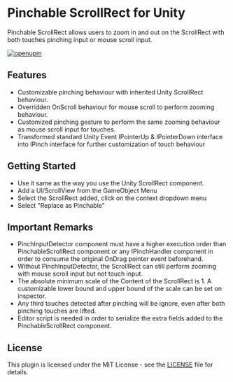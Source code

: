 # Pinchable ScrollRect for Unity
Pinchable ScrollRect allows users to zoom in and out on the ScrollRect with both touches pinching input or mouse scroll input. 

[![openupm](https://img.shields.io/npm/v/com.lokosolo.pinchable-scrollrect?label=openupm&registry_uri=https://package.openupm.com)](https://openupm.com/packages/com.lokosolo.pinchable-scrollrect/)

## Features
* Customizable pinching behaviour with inherited Unity ScrollRect behaviour.
* Overridden OnScroll behaviour for mouse scroll to perform zooming behaviour.
* Customized pinching gesture to perform the same zooming behaviour as mouse scroll input for touches.
* Transformed standard Unity Event IPointerUp & IPointerDown interface into IPinch interface for further customization of touch behaviour

## Getting Started
* Use it same as the way you use the Unity ScrollRect component.
* Add a UI/ScrollView from the GameObject Menu
* Select the ScrollRect added, click on the context dropdown menu
* Select "Replace as Pinchable"

## Important Remarks
* PinchInputDetector component must have a higher execution order than PinchableScrollRect component or any IPinchHandler component in order to consume the original OnDrag pointer event beforehand.
* Without PinchInputDetector, the ScrollRect can still perform zooming with mouse scroll input but not touch input.
* The absolute minimum scale of the Content of the ScrollRect is 1. A customizable lower bound and upper bound of the scale can be set on inspector.
* Any third touches detected after pinching will be ignore, even after both pinching touches are lifted.
* Editor script is needed in order to serialize the extra fields added to the PinchableScrollRect component.

## License
This plugin is licensed under the MIT License - see the [LICENSE](LICENSE) file for details.
